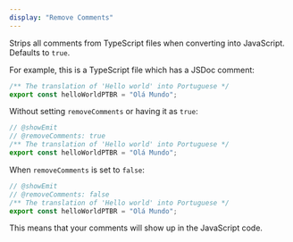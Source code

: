 ```yaml
---
display: "Remove Comments"
---
```


Strips all comments from TypeScript files when converting into JavaScript. Defaults to `true`.

For example, this is a TypeScript file which has a JSDoc comment:

```ts
/** The translation of 'Hello world' into Portuguese */
export const helloWorldPTBR = "Olá Mundo";
```

Without setting `removeComments` or having it as `true`:

```ts twoslash
// @showEmit
// @removeComments: true
/** The translation of 'Hello world' into Portuguese */
export const helloWorldPTBR = "Olá Mundo";
```

When `removeComments` is set to `false`:

```ts twoslash
// @showEmit
// @removeComments: false
/** The translation of 'Hello world' into Portuguese */
export const helloWorldPTBR = "Olá Mundo";
```

This means that your comments will show up in the JavaScript code.
